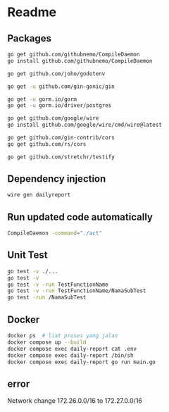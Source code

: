 # Readme
## Packages
``` bash
go get github.com/githubnemo/CompileDaemon
go install github.com/githubnemo/CompileDaemon

go get github.com/joho/godotenv

go get -u github.com/gin-gonic/gin

go get -u gorm.io/gorm
go get -u gorm.io/driver/postgres

go get github.com/google/wire
go install github.com/google/wire/cmd/wire@latest

go get github.com/gin-contrib/cors
go get github.com/rs/cors

go get github.com/stretchr/testify
```

## Dependency injection
``` bash
wire gen dailyreport
```


## Run updated code automatically
``` bash
CompileDaemon -command="./act"
```


## Unit Test
``` bash
go test -v ./...
go test -v
go test -v -run TestFunctionName
go test -v -run TestFunctionName/NamaSubTest
go test -run /NamaSubTest
```

## Docker 
``` bash
docker ps  # liat proses yang jalan
docker compose up --build
docker compose exec daily-report cat .env
docker compose exec daily-report /bin/sh
docker compose exec daily-report go run main.go
```

## error
Network change 172.26.0.0/16 to 172.27.0.0/16
```bash


```